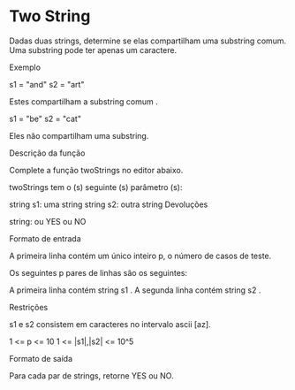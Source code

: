 # Two String

Dadas duas strings, determine se elas compartilham uma substring comum. Uma substring pode ter apenas um caractere.

Exemplo

s1 = "and"
s2 = "art"

Estes compartilham a substring comum .

s1 = "be"
s2 = "cat"

Eles não compartilham uma substring.

Descrição da função

Complete a função twoStrings no editor abaixo.

twoStrings tem o (s) seguinte (s) parâmetro (s):

string s1: uma string
string s2: outra string
Devoluções

string: ou YES ou NO

Formato de entrada

A primeira linha contém um único inteiro p, o número de casos de teste.

Os seguintes p pares de linhas são os seguintes:

A primeira linha contém string s1 .
A segunda linha contém string s2 .

Restrições

s1 e s2 consistem em caracteres no intervalo ascii [az].

1 <= p <= 10
1 <= |s1|,|s2| <= 10^5

Formato de saída

Para cada par de strings, retorne YES ou NO.